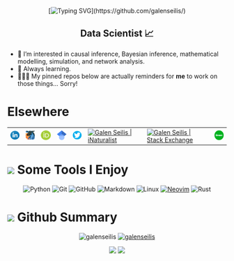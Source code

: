 <div align="center">
  
[![Typing SVG](https://readme-typing-svg.demolab.com?font=Lobster&size=36&pause=1000&color=F7F7F7&background=002D04&center=true&vCenter=true&random=true&width=435&lines=Hello%2C+I'm+Galen+Seilis!)](https://github.com/galenseilis/)
</div>

<h2 align="center">
Data Scientist 📈
</h2>

- 👀 I’m interested in causal inference, Bayesian inference, mathematical modelling, simulation, and network analysis.
- 🌱 Always learning.
- 🙈🙊🙉 My pinned repos below are actually reminders for **me** to work on those things... Sorry! 

# Elsewhere
<div align="center">

<table>
  <tr>
    <td><a href="https://ca.linkedin.com/in/galen-s-4208349b" target="_blank" rel="noreferrer noopener"><img src="./images/linkedin.png" alt="Galen Seilis | LinkedIn" width="40px"></a></td>
    <td><a href="https://galenseilis.github.io/blog/" target="_blank" rel="noreferrer noopener"><img src="https://github.com/galenseilis/galenseilis.github.io/blob/main/assets/img/favicons/android-chrome-512x512.png" alt="Galen Seilis | Blog" width="40px"></a></td>
    <td><a href="https://orcid.org/0000-0002-0456-735X" target="_blank" rel="noreferrer noopener"><img src="./images/orcid.png" alt="Galen Seilis | ORCiD" width="43px"></a></td>
    <td><a href="https://scholar.google.com/citations?hl=en&user=4RXGnFkAAAAJ" target="_blank" rel="noreferrer noopener"><img src="./images/scholar.png" alt="Galen Seilis | Google Scholar" width="43px"></a></td>
    <td><a href="https://twitter.com/GSeilis" target="_blank" rel="noreferrer noopener"><img src="./images/twitter.png" alt="Galen Seilis | Twitter" width="40px"></a></td>
    <td><a href="https://www.inaturalist.org/people/5429560" target="_blank" rel="noreferrer noopener"><img src="https://upload.wikimedia.org/wikipedia/en/7/76/INaturalist_logo.png" alt="Galen Seilis | iNaturalist" width="40px"></a></td>
    <td><a href="https://stackexchange.com/users/5468284/galen" target="_blank" rel="noreferrer noopener"><img src="https://upload.wikimedia.org/wikipedia/commons/e/e0/Stack_Exchange_icon.svg" alt="Galen Seilis | Stack Exchange" width="40px"></a></td>
    <td><a href="https://www.fiverr.com/users/galenseilis/" target="_blank" rel="noreferrer noopener"><img src="./images/fiverr.png" alt="Galen Seilis | Fiverr" width="40px"></a></td>
  </tr>
</table>

</div>


# <img src="https://media2.giphy.com/media/QssGEmpkyEOhBCb7e1/giphy.gif?cid=ecf05e47a0n3gi1bfqntqmob8g9aid1oyj2wr3ds3mg700bl&rid=giphy.gif" width ="25"> <b>Some Tools I Enjoy</b>
<div align="center">

![Python](https://img.shields.io/badge/python-3670A0?style=for-the-badge&logo=python&logoColor=ffdd54)
![Git](https://img.shields.io/badge/git-%23F05033.svg?style=for-the-badge&logo=git&logoColor=white)
![GitHub](https://img.shields.io/badge/github-%23121011.svg?style=for-the-badge&logo=github&logoColor=white)
![Markdown](https://img.shields.io/badge/markdown-%23000000.svg?style=for-the-badge&logo=markdown&logoColor=white)
![Linux](https://img.shields.io/badge/Linux-FCC624?style=for-the-badge&logo=linux&logoColor=black)
[![Neovim](https://img.shields.io/badge/Neovim%200.8+-green.svg?style=for-the-badge&logo=neovim)](https://neovim.io)
![Rust](https://img.shields.io/badge/rust-%23000000.svg?style=for-the-badge&logo=rust&logoColor=white)

</div>

# <img src="https://media.giphy.com/media/iY8CRBdQXODJSCERIr/giphy.gif" width="35"> Github Summary

<p align="center">
  <img src="https://komarev.com/ghpvc/?username=galenseilis&label=Profile%20views&color=0e75b6&style=flat" alt="galenseilis" /></a>
 <a href="https://github.com/galenseilis">
  <img src="https://img.shields.io/github/followers/galenseilis?label=Followers" alt="galenseilis" /></a>
</p>

<p align="center">
  <img height="200" src="https://github-readme-stats-inky-two-14.vercel.app/api?username=galenseilis&show_icons=true&theme=shadow_green&include_all_commits=true" />
  <img height="200" src="https://github-readme-stats-inky-two-14.vercel.app/api/top-langs/?username=galenseilis&theme=shadow_green&show_icons=true" />
</p>
